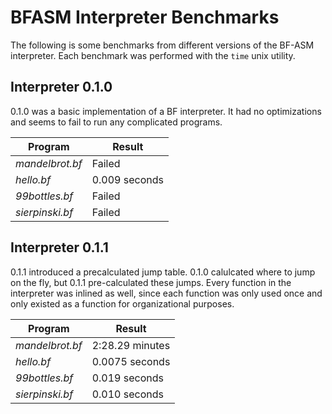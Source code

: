 # BFASM Interpreter Benchmarks

The following is some benchmarks from different versions of the BF-ASM interpreter. Each benchmark was performed with the ```time``` unix utility.

## Interpreter 0.1.0

0.1.0 was a basic implementation of a BF interpreter. It had no optimizations and seems to fail to run any complicated programs.

| Program         | Result        |
| --------------- | ------------- |
| *mandelbrot.bf* | Failed        |
| *hello.bf*      | 0.009 seconds |
| *99bottles.bf*  | Failed        |
| *sierpinski.bf* | Failed        |

## Interpreter 0.1.1

0.1.1 introduced a precalculated jump table. 0.1.0 calulcated where to jump on the fly, but 0.1.1 pre-calculated these jumps. Every function in the interpreter was inlined as well, since each function was only used once and only existed as a function for organizational purposes.

| Program         | Result          |
| --------------- | --------------- |
| *mandelbrot.bf* | 2:28.29 minutes |
| *hello.bf*      | 0.0075 seconds  |
| *99bottles.bf*  | 0.019 seconds   |
| *sierpinski.bf* | 0.010 seconds   |
